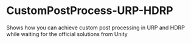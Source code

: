 # CustomPostProcess-URP-HDRP
Shows how you can achieve custom post processing in URP and HDRP while waiting for the official solutions from Unity
